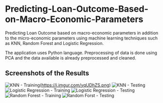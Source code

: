 # Predicting-Loan-Outcome-Based-on-Macro-Economic-Parameters
Predicting Loan Outcome based on macro-economic parameters in addition to the micro-economic parameters using machine learning techniques such as KNN, Random Forest and Logistic Regression.

The application uses Python language. Preprocessing of data is done using PCA and the data available is already preprocessed and cleaned.

## Screenshots of the Results
![KNN - Training](https://i.imgur.com/IEKtg3k.png)(https://i.imgur.com/yqUDhZS.png)
![KNN - Testing](https://i.imgur.com/yqUDhZS.png)
![Logistic Regression - Training](https://i.imgur.com/9ggt71g.png)
![Logistic Regression - Testing](https://i.imgur.com/BMJPIre.png)
![Random Forest - Training](https://i.imgur.com/CQfG0eK.png)
![Random Forst - Testing](https://i.imgur.com/9ggt71g.png)
